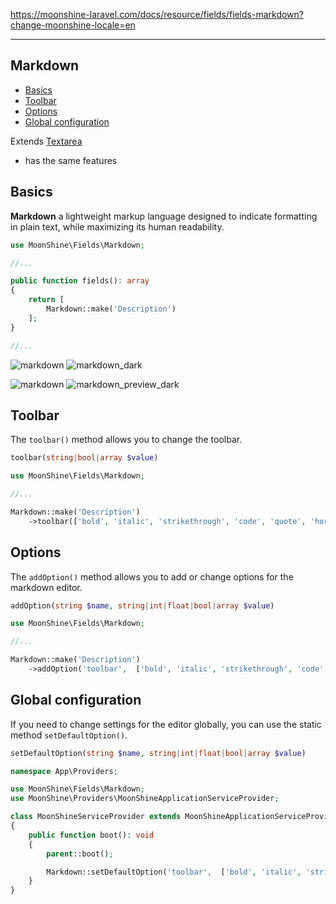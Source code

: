 https://moonshine-laravel.com/docs/resource/fields/fields-markdown?change-moonshine-locale=en

------

## Markdown 

- [Basics](#basics)  
- [Toolbar](#toolbar)  
- [Options](#options)  
- [Global configuration](#global-configuration)  

Extends [Textarea](https://moonshine-laravel.com/docs/resource/fields/fields-textarea)
* has the same features

<a name="basics"></a>  
## Basics  

**Markdown** a lightweight markup language designed to indicate formatting in plain text, while maximizing its human readability.  

```php
use MoonShine\Fields\Markdown;

//...

public function fields(): array
{
    return [
        Markdown::make('Description')
    ];
}

//...
```
![markdown](https://moonshine-laravel.com/screenshots/markdown.png)
![markdown_dark](https://moonshine-laravel.com/screenshots/markdown_dark.png)

![markdown](https://moonshine-laravel.com/screenshots/markdown_preview.png)
![markdown_preview_dark](https://moonshine-laravel.com/screenshots/markdown_preview_dark.png)


<a name="toolbar"></a>  
## Toolbar  

The `toolbar()` method allows you to change the toolbar.  

```php
toolbar(string|bool|array $value)
```

```php
use MoonShine\Fields\Markdown;

//...

Markdown::make('Description')
    ->toolbar(['bold', 'italic', 'strikethrough', 'code', 'quote', 'horizontal-rule'])
```

<a name="options"></a>  
## Options  

The `addOption()` method allows you to add or change options for the markdown editor.  

```php
addOption(string $name, string|int|float|bool|array $value)
```

```php
use MoonShine\Fields\Markdown;

//...

Markdown::make('Description')
    ->addOption('toolbar',  ['bold', 'italic', 'strikethrough', 'code', 'quote', 'horizontal-rule'])
```

<a name="global-configuration"></a>  
## Global configuration  

If you need to change settings for the editor globally, you can use the static method `setDefaultOption()`.

```php
setDefaultOption(string $name, string|int|float|bool|array $value)
```

```php
namespace App\Providers;

use MoonShine\Fields\Markdown;
use MoonShine\Providers\MoonShineApplicationServiceProvider;

class MoonShineServiceProvider extends MoonShineApplicationServiceProvider
{
    public function boot(): void
    {
        parent::boot();

        Markdown::setDefaultOption('toolbar',  ['bold', 'italic', 'strikethrough', 'code', 'quote']);
    }
}
```
